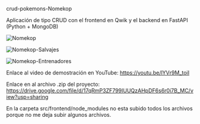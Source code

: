 crud-pokemons-Nomekop

Aplicación de tipo CRUD con el frontend en Qwik y el backend en FastAPI (Python + MongoDB)

![Nomekop](https://github.com/Icame05/Nomekop/assets/157821264/f527bc39-3299-4933-8846-330ab2bd1b1f)

![Nomekop-Salvajes](https://github.com/Icame05/Nomekop/assets/157821264/b9bee123-7694-4640-ba11-b59697d325a9)

![Nomekop-Entrenadores](https://github.com/Icame05/Nomekop/assets/157821264/e63ec15d-19f8-4e48-8d54-e9753e3ca0c0)

Enlace al video de demostración en YouTube: https://youtu.be/lYVr9M_toiI

Enlace en al archivo .zip del proyecto: https://drive.google.com/file/d/17qRmP3ZF799IUUQzAHpDF6s6r0i7B_MC/view?usp=sharing

En la carpeta src/frontend/node_modules no esta subido todos los archivos porque no me deja subir algunos archivos.
